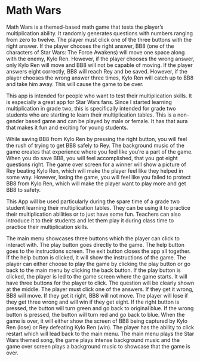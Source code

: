 # Math Wars

Math Wars is a themed-based math game that tests the player’s multiplication ability. It randomly generates questions with numbers ranging from zero to twelve. The player must click one of the three buttons with the right answer. If the player chooses the right answer, BB8 (one of the characters of Star Wars: The Force Awakens) will move one space along with the enemy, Kylo Ren. However, if the player chooses the wrong answer, only Kylo Ren will move and BB8 will not be capable of moving. If the player answers eight correctly, BB8 will reach Rey and be saved. However, if the player chooses the wrong answer three times, Kylo Ren will catch up to BB8 and take him away. This will cause the game to be over.

This app is intended for people who want to test their multiplication skills. It is especially a great app for Star Wars fans. Since I started learning multiplication in grade two, this is specifically intended for grade two students who are starting to learn their multiplication tables. This is a non-gender based game and can be played by male or female. It has that aura that makes it fun and exciting for young students. 

While saving BB8 from Kylo Ren by pressing the right button, you will feel the rush of trying to get BB8 safely to Rey. The background music of the game creates that experience where you feel like you’re a part of the game. When you do save BB8, you will feel accomplished, that you got eight questions right. The game over screen for a winner will show a picture of Rey beating Kylo Ren, which will make the player feel like they helped in some way. However, losing the game, you will feel like you failed to protect BB8 from Kylo Ren, which will make the player want to play more and get BB8 to safety. 
  
This App will be used particularly during the spare time of a grade two student learning their multiplication tables. They can be using it to practice their multiplication abilities or to just have some fun. Teachers can also introduce it to their students and let them play it during class time to practice their multiplication skills. 
  
The main menu showcases three buttons which the player can click to interact with. The play button goes directly to the game. The help button goes to the instructions screen. The exit button closes the app all together. If the help button is clicked, it will show the instructions of the game. The player can either choose to play the game by clicking the play button or go back to the main menu by clicking the back button. If the play button is clicked, the player is led to the game screen where the game starts. It will have three buttons for the player to click. The question will be clearly shown at the middle. The player must click one of the answers. If they get it wrong, BB8 will move. If they get it right, BB8 will not move. The player will lose if they get three wrong and will win if they get eight. If the right button is pressed, the button will turn green and go back to original blue. If the wrong button is pressed, the button will turn red and go back to blue. When the game is over, it will either show the screen of BB8 being captured by Kylo Ren (lose) or Rey defeating Kylo Ren (win). The player has the ability to click restart which will lead back to the main menu. The main menu plays the Star Wars themed song, the game plays intense background music and the game over screen plays a background music to showcase that the game is over.


